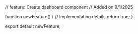 // feature: Create dashboard component
// Added on 9/1/2025

function newFeature() {
  // Implementation details
  return true;
}

export default newFeature;